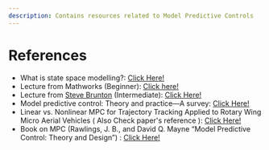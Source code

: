 ```yaml
---
description: Contains resources related to Model Predictive Controls
---
```


# References

* What is state space modelling?: [Click Here!](http://web.mit.edu/2.14/www/Handouts/StateSpace.pdf)​
* Lecture from Mathworks \(Beginner\): [Click here!](https://in.mathworks.com/videos/understanding-model-predictive-control-part-1-why-use-mpc--1526484715269.html)​
* Lecture from [Steve Brunton](https://www.eigensteve.com/) \(Intermediate\): [Click Here!](https://youtu.be/YwodGM2eoy4)​
* Model predictive control: Theory and practice—A survey: [Click Here!](https://www.sciencedirect.com/science/article/pii/0005109889900022)​
* Linear vs. Nonlinear MPC for Trajectory Tracking Applied to Rotary Wing Micro Aerial Vehicles \( Also Check paper's reference \): [Click Here!](https://arxiv.org/pdf/1611.09240.pdf)​
* Book on MPC \(Rawlings, J. B., and David Q. Mayne “Model Predictive Control: Theory and Design”\) : [Click Here!](https://pdfs.semanticscholar.org/74ec/aa837079d2a4769eee4ac7951e33d52c8d2a.pdf)​

[    
](https://gajena.gitbook.io/aerial-robotics/temp/gazebo-simulation-with-iris)

